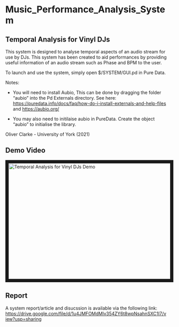 # Music_Performance_Analysis_System

Temporal Analysis for Vinyl DJs
-----

This system is designed to analyse temporal aspects of an audio stream for use by DJs. This system has been created to aid performances by providing useful information of an audio stream such as Phase and BPM to the user.

To launch and use the system, simply open $/SYSTEM/GUI.pd in Pure Data.

Notes: 

- You will need to install Aubio, This can be done by dragging the folder “aubio” into the Pd Externals directory. See here: https://puredata.info/docs/faq/how-do-i-install-externals-and-help-files and https://aubio.org/

- You may also need to initilaise aubio in PureData. Create the object “aubio” to initialise the library.

Oliver Clarke - University of York (2021)
 
Demo Video
----------

<a href="http://www.youtube.com/watch?feature=player_embedded&v=ZrykMfPptm0
" target="_blank"><img src="http://img.youtube.com/vi/ZrykMfPptm0/0.jpg" 
alt="Temporal Analysis for Vinyl DJs Demo" width="640" height="360" border="10" /></a>

Report
----------

A system report/article and disucssion is available via the following link: https://drive.google.com/file/d/1u4JMFOMdMlv354ZY6t8wpNsahnSXC1I7/view?usp=sharing
